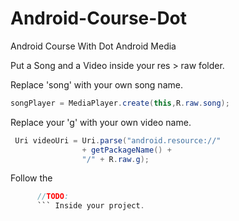 # Android-Course-Dot
Android Course With Dot Android Media

Put a Song and a Video inside your res > raw folder.

Replace 'song' with your own song name.

```Java
songPlayer = MediaPlayer.create(this,R.raw.song);
```

Replace your 'g' with your own video name.

```Java
 Uri videoUri = Uri.parse("android.resource://"
                + getPackageName() +
                "/" + R.raw.g);
```

Follow the
```Java
      //TODO:
      ``` Inside your project.
